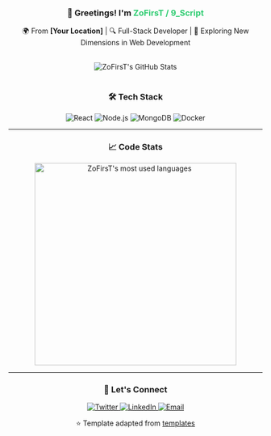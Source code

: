 <div align="center">

<h3>👋 Greetings! I'm <span style="color:#2ecc71">ZoFirsT / 9_Script</span></h3>

🌍 From <b>[Your Location]</b> | 🔍 Full-Stack Developer | 🌌 Exploring New Dimensions in Web Development

<br>

<img align="center" src="https://github-readme-stats.vercel.app/api?username=ZoFirsT&count_private=true&hide=stars&show_icons=true&theme=radical&line_height=32&title_color=F85D7F&icon_color=F8D866" alt="ZoFirsT's GitHub Stats">
<br><br>

</div>

<h3 align="center">🛠 Tech Stack</h3>

<div align="center">

![React](https://img.shields.io/badge/-React-61DAFB?logo=react&logoColor=white)
![Node.js](https://img.shields.io/badge/-Node.js-43853D?logo=node.js&logoColor=white)
![MongoDB](https://img.shields.io/badge/-MongoDB-4EA94B?logo=mongodb&logoColor=white)
![Docker](https://img.shields.io/badge/-Docker-2496ED?logo=docker&logoColor=white)

</div>

---

<div align="center">

<h3>📈 Code Stats</h3>

<!-- You can use https://github.com/anmol098/waka-readme-stats for Wakatime integration -->
<!-- But for this example, I'm using https://github.com/anuraghazra/github-readme-stats -->

<a href="https://github.com/anuraghazra/github-readme-stats">
  <img width="400" src="https://github-readme-stats.vercel.app/api/top-langs/?username=ZoFirsT&hide=html,css&langs_count=7&layout=compact&theme=radical" alt="ZoFirsT's most used languages">
</a>

</div>

---

<h3 align="center">🔗 Let's Connect</h3>
<div align="center">
  <a href="https://twitter.com/YOUR_TWITTER_USERNAME" target="_blank">
    <img src="https://img.icons8.com/fluent/48/000000/twitter.png" alt="Twitter"/>
  </a>
  <a href="https://linkedin.com/in/YOUR_LINKEDIN_USERNAME" target="_blank">
    <img src="https://img.icons8.com/fluent/48/000000/linkedin.png" alt="LinkedIn"/>
  </a>
  <a href="mailto:YOUR_EMAIL" target="_blank">
    <img src="https://img.icons8.com/fluent/48/000000/gmail.png" alt="Email"/>
  </a>
</div>

<div align="center">

⭐️ Template adapted from [templates](https://github.com/someone/some-repo)

</div>
